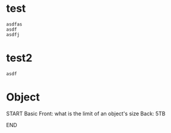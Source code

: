 # test
	asdfas
	asdf
	asdfj

# test2
	asdf

# Object
START
Basic
Front: what is the limit of an object's size
Back: 5TB
<!--ID: 1722885909539-->
END